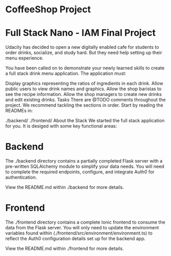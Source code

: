 # CoffeeShop Project
# Full Stack Nano - IAM Final Project
Udacity has decided to open a new digitally enabled cafe for students to order drinks, socialize, and study hard. But they need help setting up their menu experience.

You have been called on to demonstrate your newly learned skills to create a full stack drink menu application. The application must:

Display graphics representing the ratios of ingredients in each drink.
Allow public users to view drink names and graphics.
Allow the shop baristas to see the recipe information.
Allow the shop managers to create new drinks and edit existing drinks.
Tasks
There are @TODO comments throughout the project. We recommend tackling the sections in order. Start by reading the READMEs in:

./backend/
./frontend/
About the Stack
We started the full stack application for you. It is desiged with some key functional areas:

# Backend
The ./backend directory contains a partially completed Flask server with a pre-written SQLAlchemy module to simplify your data needs. You will need to complete the required endpoints, configure, and integrate Auth0 for authentication.

View the README.md within ./backend for more details.

# Frontend
The ./frontend directory contains a complete Ionic frontend to consume the data from the Flask server. You will only need to update the environment variables found within (./frontend/src/environment/environment.ts) to reflect the Auth0 configuration details set up for the backend app.

View the README.md within ./frontend for more details.
